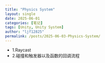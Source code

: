 ```yaml
---
title: "Physics System"
layout: single
date: 2025-06-01
categories: [笔记]
tags: [Unity, Unity System]
author: "ljf12825"
permalink: /posts/2025-06-03-Physics-System/
---
```

- 1.Raycast  
- 2.碰撞和触发器以及函数的回调流程